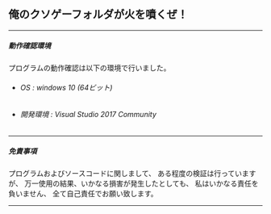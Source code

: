 ## 俺のクソゲーフォルダが火を噴くぜ！


- - -
##### 動作確認環境
プログラムの動作確認は以下の環境で行いました。

- ###### OS : windows 10 (64ビット)
- ###### 開発環境 : Visual Studio 2017 Community
- - -
##### 免責事項

プログラムおよびソースコードに関しまして、
ある程度の検証は行っていますが、
万一使用の結果、いかなる損害が発生したとしても、
私はいかなる責任を負いません、
全て自己責任でお願い致します。

- - -
